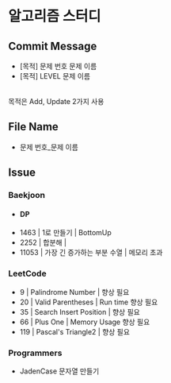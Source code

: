 # 알고리즘 스터디

## Commit Message
+ [목적] 문제 번호 문제 이름
+ [목적] LEVEL 문제 이름

<br>목적은 Add, Update 2가지 사용

## File Name
+ 문제 번호_문제 이름

## Issue

### Baekjoon

- #### DP
+ 1463 | 1로 만들기 | BottomUp
+ 2252 | 합분해 |
+ 11053 | 가장 긴 증가하는 부분 수열 | 메모리 초과

### LeetCode
+ 9 | Palindrome Number | 향상 필요
+ 20 | Valid Parentheses | Run time 향상 필요
+ 35 | Search Insert Position | 향상 필요
+ 66 | Plus One | Memory Usage 향상 필요
+ 119 | Pascal's Triangle2 | 향상 필요

### Programmers
+ JadenCase 문자열 만들기
